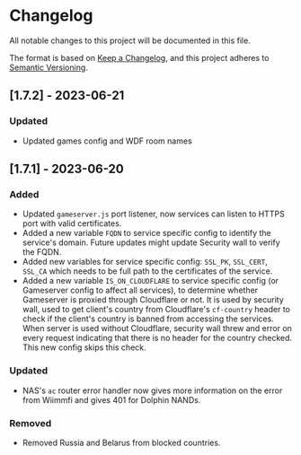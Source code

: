 # Changelog

All notable changes to this project will be documented in this file.

The format is based on [Keep a Changelog](https://keepachangelog.com/en/1.0.0/),
and this project adheres to [Semantic Versioning](https://semver.org/spec/v2.0.0.html).

## [1.7.2] - 2023-06-21

### Updated

- Updated games config and WDF room names

## [1.7.1] - 2023-06-20

### Added

- Updated `gameserver.js` port listener, now services can listen to HTTPS port with valid certificates.
- Added a new variable `FQDN` to service specific config to identify the service's domain. Future updates might update Security wall to verify the FQDN.
- Added new variables for service specific config: `SSL_PK`, `SSL_CERT`, `SSL_CA` which needs to be full path to the certificates of the service.
- Added a new variable `IS_ON_CLOUDFLARE` to service specific config (or Gameserver config to affect all services), to determine whether Gameserver is proxied through Cloudflare or not. It is used by security wall, used to get client's country from Cloudflare's `cf-country` header to check if the client's country is banned from accessing the services. When server is used without Cloudflare, security wall threw and error on every request indicating that there is no header for the country checked. This new config skips this check.

### Updated

- NAS's `ac` router error handler now gives more information on the error from Wiimmfi and gives 401 for Dolphin NANDs.

### Removed

- Removed Russia and Belarus from blocked countries.